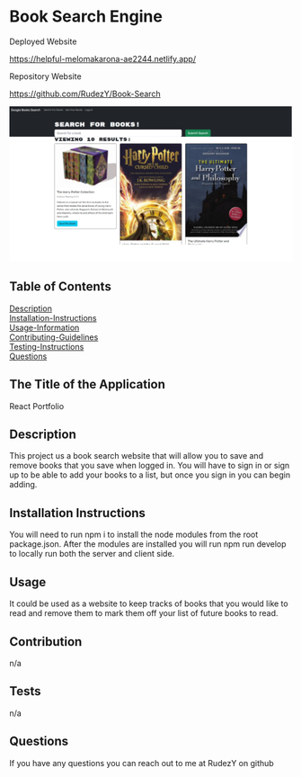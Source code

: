 # Book Search Engine


Deployed Website 

https://helpful-melomakarona-ae2244.netlify.app/

Repository Website

https://github.com/RudezY/Book-Search

![HW17 Screenshot](./Assets/booksearch.jpg)
## Table of Contents 
  [Description](#description)<br />
  [Installation-Instructions](#installation-instructions)<br />
  [Usage-Information](#usage)<br />
  [Contributing-Guidelines](#contribution)<br />
  [Testing-Instructions](#tests)<br />
  [Questions](#questions)


  ## The Title of the Application
React Portfolio

## Description
This project us a book search website that will allow you to save and remove books that you save when logged in. You will have to sign in or sign up to be able to add your books to a list, but once you sign in you can begin adding. 
 ## Installation Instructions
You will need to run npm i to install the node modules from the root package.json. After the modules are installed you will run npm run develop to locally run both the server and client side.
## Usage
It could be used as a website to keep tracks of books that you would like to read and remove them to mark them off your list of future books to read.

 ## Contribution
 n/a

 ## Tests
 n/a

## Questions
If you have any questions you can reach out to me at RudezY on github

